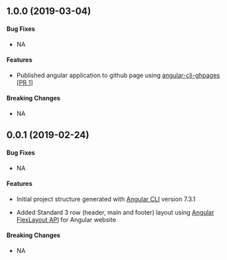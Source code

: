 <a name="v1.0.0"></a>
## 1.0.0 (2019-03-04)

#### Bug Fixes
* NA

#### Features
* Published angular application to github page using [angular-cli-ghpages](https://github.com/angular-schule/angular-cli-ghpages) [[PR 1](https://github.com/kumaran-is/angular-flexlayout-standard/pull/1)]


#### Breaking Changes
* NA

<a name="v0.0.1"></a>
## 0.0.1 (2019-02-24)

#### Bug Fixes
* NA

#### Features
* Initial project structure generated  with  [Angular CLI](https://github.com/angular/angular-cli) version 7.3.1 

* Added Standard 3 row (header, main and footer) layout using [Angular FlexLayout API](https://github.com/angular/flex-layout) for Angular website

#### Breaking Changes
* NA
